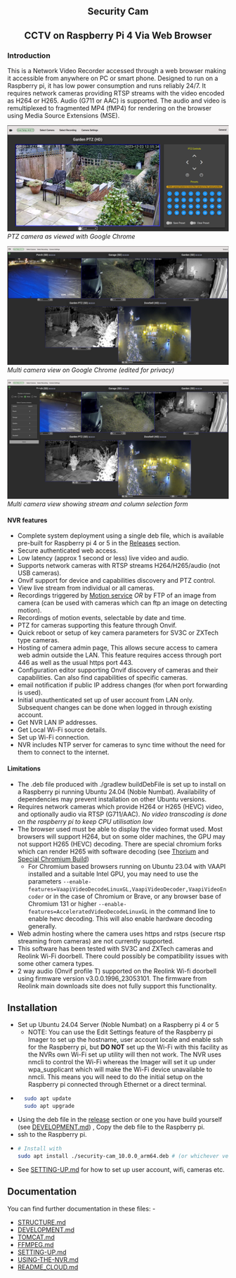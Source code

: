 <h2 style="text-align: center">Security Cam</h2>
<h2 id="h2" style="text-align: center">CCTV on Raspberry Pi 4 Via Web Browser</h2>

### Introduction
This is a Network Video Recorder accessed through a web browser making it accessible from anywhere on PC or smart phone. 
Designed to run on a Raspberry pi, it has low power consumption and runs reliably 24/7.
It requires network cameras providing RTSP streams with the video encoded as H264 or H265. Audio (G711 or AAC) is supported. 
The audio and video is remultiplexed to fragmented MP4 (fMP4) for rendering on the browser using Media Source Extensions (MSE).

![ptz camera](README.images/ptz.png)
*PTZ camera as viewed with Google Chrome*


![multi cam](README.images/multi-cam.png)
*Multi camera view on Google Chrome (edited for privacy)*

![multi cam with form](README.images/multi-cam-with-form.png)
*Multi camera view showing stream and column selection form*
#### NVR features
* Complete system deployment using a single deb file, which is available pre-built for Raspberry pi 4 or 5 in the <a href="https://github.com/richard-austin/security-cam/releases">Releases</a> section.
* Secure authenticated web access.
* Low latency (approx 1 second or less) live video and audio.
* Supports network cameras with RTSP streams H264/H265/audio (not USB cameras).
* Onvif support for device and capabilities discovery and PTZ control.
* View live stream from individual or all cameras.
* Recordings triggered by <a href="https://github.com/Motion-Project/motion">Motion service</a>
*OR* by FTP of an image from camera (can be used with cameras which can ftp an image on detecting motion). 
* Recordings of motion events, selectable by date and time.
* PTZ for cameras supporting this feature through Onvif.
* Quick reboot or setup of key camera parameters for SV3C or ZXTech type cameras.
* Hosting of camera admin page, This allows secure access to camera web admin outside the LAN.
  This feature requires access through port 446 as well as the usual https port 443.
* Configuration editor supporting Onvif discovery of cameras and their capabilities. Can also find capabilities of specific cameras.
* email notification if public IP address changes (for when port forwarding is used).
* Initial unauthenticated set up of user account from LAN only. Subsequent changes can be done when logged in through existing account.
* Get NVR LAN IP addresses.
* Get Local Wi-Fi source details.
* Set up Wi-Fi connection.
* NVR includes NTP server for cameras to sync time without the need for them to connect to the internet.

#### Limitations
* The .deb file produced with ./gradlew buildDebFile is set up to install on a Raspberry pi running Ubuntu 24.04 (Noble Numbat). 
Availability of dependencies may prevent installation on other Ubuntu versions.
* Requires network cameras which provide H264 or H265 (HEVC) video, and optionally audio via RTSP (G711/AAC). *No video transcoding
is done on the raspberry pi to keep CPU utilisation low*
* The browser used must be able to display the video format used. Most browsers will support H264, but on some
older machines, the GPU may not support H265 (HEVC) decoding. There are special chromium forks which can render H265
with software decoding (see <a href="https://thorium.rocks/">Thorium</a> and <a href="https://github.com/StaZhu/enable-chromium-hevc-hardware-decoding">Special Chromium Build</a>)
  * For Chromium based browsers running on Ubuntu 23.04 with VAAPI installed and a suitable Intel GPU, you may need to use the parameters 
  ```--enable-features=VaapiVideoDecodeLinuxGL,VaapiVideoDecoder,VaapiVideoEncoder```  or in the case of Chromium or Brave, or
any browser base of Chromium 131 or higher ```--enable-features=AcceleratedVideoDecodeLinuxGL```
   in the command line to enable hevc decoding.
This will also enable hardware decoding generally.
* Web admin hosting where the camera uses https and rstps (secure rtsp streaming from cameras) are not currently supported.
* This software has been tested with SV3C and ZXTech cameras and Reolink Wi-Fi doorbell.
There could possibly be compatibility issues with some other camera types.
* 2 way audio (Onvif profile T) supported on the Reolink Wi-fi doorbell using firmware version v3.0.0.1996_23053101.
The firmware from Reolink main downloads site does not fully support this functionality. 

## Installation
* Set up Ubuntu 24.04 Server (Noble Numbat) on a Raspberry pi 4 or 5
  * NOTE: You can use the Edit Settings feature of the Raspberry pi Imager to set up the hostname, user account locale and enable ssh for the 
  Raspberry pi, but **DO NOT** set up the Wi-Fi with this facility as the NVRs own Wi-Fi set up utility will then not work. The NVR uses
  nmcli to control the Wi-Fi whereas the Imager will set it up under wpa_supplicant which will make the Wi-Fi device unavailable to nmcli.
  This means you will need to do the initial setup on the Raspberry pi connected through Ethernet or a direct terminal.
* ```bash
    sudo apt update
    sudo apt upgrade
    ```
* Using the deb file in the [release](https://github.com/richard-austin/security-cam/releases/tag/9.0.0) section or one you have build yourself
(see [DEVELOPMENT.md](DEVELOPMENT.md)) , Copy the deb file to the Raspberry pi.
* ssh to the Raspberry pi.
* ```bash
  # Install with
  sudo apt install ./security-cam_10.0.0_arm64.deb # (or whichever version you have built or downloaded from the release area)
  ```
* See [SETTING-UP.md](SETTING-UP.md) for how to set up user account, wifi, cameras etc.

## Documentation 
You can find further documentation in these files: -
* [STRUCTURE.md](STRUCTURE.md)
* [DEVELOPMENT.md](DEVELOPMENT.md)
* [TOMCAT.md](TOMCAT.md)
* [FFMPEG.md](FFMPEG.md)
* [SETTING-UP.md](SETTING-UP.md)
* [USING-THE-NVR.md](USING-THE-NVR.md)
* [README_CLOUD.md](README_CLOUD.md)
